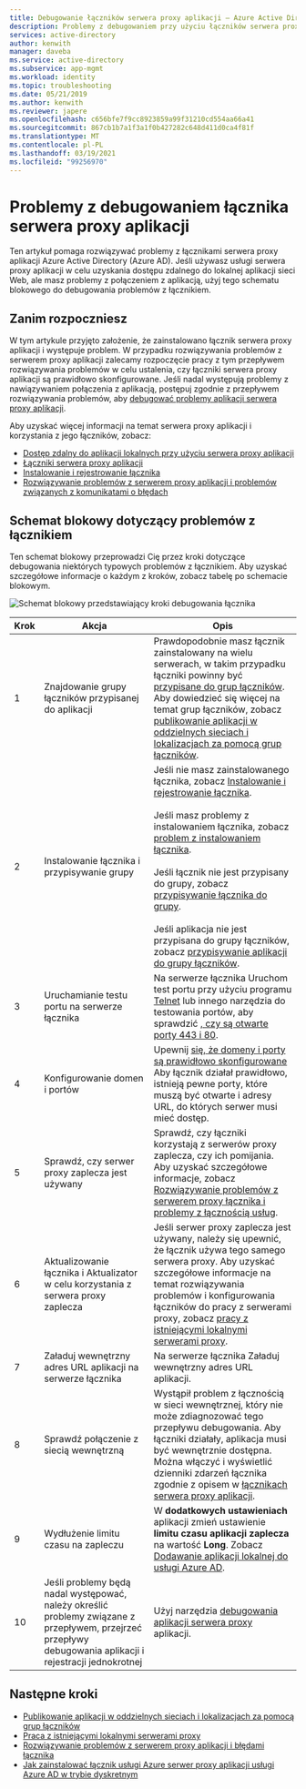 ```yaml
---
title: Debugowanie łączników serwera proxy aplikacji — Azure Active Directory | Microsoft Docs
description: Problemy z debugowaniem przy użyciu łączników serwera proxy aplikacji Azure Active Directory (Azure AD).
services: active-directory
author: kenwith
manager: daveba
ms.service: active-directory
ms.subservice: app-mgmt
ms.workload: identity
ms.topic: troubleshooting
ms.date: 05/21/2019
ms.author: kenwith
ms.reviewer: japere
ms.openlocfilehash: c656bfe7f9cc8923859a99f31210cd554aa66a41
ms.sourcegitcommit: 867cb1b7a1f3a1f0b427282c648d411d0ca4f81f
ms.translationtype: MT
ms.contentlocale: pl-PL
ms.lasthandoff: 03/19/2021
ms.locfileid: "99256970"
---
```

# <a name="debug-application-proxy-connector-issues"></a>Problemy z debugowaniem łącznika serwera proxy aplikacji 

Ten artykuł pomaga rozwiązywać problemy z łącznikami serwera proxy aplikacji Azure Active Directory (Azure AD). Jeśli używasz usługi serwera proxy aplikacji w celu uzyskania dostępu zdalnego do lokalnej aplikacji sieci Web, ale masz problemy z połączeniem z aplikacją, użyj tego schematu blokowego do debugowania problemów z łącznikiem. 

## <a name="before-you-begin"></a>Zanim rozpoczniesz

W tym artykule przyjęto założenie, że zainstalowano łącznik serwera proxy aplikacji i występuje problem. W przypadku rozwiązywania problemów z serwerem proxy aplikacji zalecamy rozpoczęcie pracy z tym przepływem rozwiązywania problemów w celu ustalenia, czy łączniki serwera proxy aplikacji są prawidłowo skonfigurowane. Jeśli nadal występują problemy z nawiązywaniem połączenia z aplikacją, postępuj zgodnie z przepływem rozwiązywania problemów, aby [debugować problemy aplikacji serwera proxy aplikacji](application-proxy-debug-apps.md).  


Aby uzyskać więcej informacji na temat serwera proxy aplikacji i korzystania z jego łączników, zobacz:

- [Dostęp zdalny do aplikacji lokalnych przy użyciu serwera proxy aplikacji](application-proxy.md)
- [Łączniki serwera proxy aplikacji](application-proxy-connectors.md)
- [Instalowanie i rejestrowanie łącznika](application-proxy-add-on-premises-application.md)
- [Rozwiązywanie problemów z serwerem proxy aplikacji i problemów związanych z komunikatami o błędach](application-proxy-troubleshoot.md)

## <a name="flowchart-for-connector-issues"></a>Schemat blokowy dotyczący problemów z łącznikiem

Ten schemat blokowy przeprowadzi Cię przez kroki dotyczące debugowania niektórych typowych problemów z łącznikiem. Aby uzyskać szczegółowe informacje o każdym z kroków, zobacz tabelę po schemacie blokowym.

![Schemat blokowy przedstawiający kroki debugowania łącznika](media/application-proxy-debug-connectors/application-proxy-connector-debugging-flowchart.png)

| Krok | Akcja | Opis |
|---------|---------|---------|
|1 | Znajdowanie grupy łączników przypisanej do aplikacji | Prawdopodobnie masz łącznik zainstalowany na wielu serwerach, w takim przypadku łączniki powinny być [przypisane do grup łączników](application-proxy-connector-groups.md#assign-applications-to-your-connector-groups). Aby dowiedzieć się więcej na temat grup łączników, zobacz [publikowanie aplikacji w oddzielnych sieciach i lokalizacjach za pomocą grup łączników](application-proxy-connector-groups.md). |
|2 | Instalowanie łącznika i przypisywanie grupy | Jeśli nie masz zainstalowanego łącznika, zobacz [Instalowanie i rejestrowanie łącznika](application-proxy-add-on-premises-application.md#install-and-register-a-connector).<br></br> Jeśli masz problemy z instalowaniem łącznika, zobacz [problem z instalowaniem łącznika](application-proxy-connector-installation-problem.md).<br></br> Jeśli łącznik nie jest przypisany do grupy, zobacz [przypisywanie łącznika do grupy](application-proxy-connector-groups.md#create-connector-groups).<br></br>Jeśli aplikacja nie jest przypisana do grupy łączników, zobacz [przypisywanie aplikacji do grupy łączników](application-proxy-connector-groups.md#assign-applications-to-your-connector-groups).|
|3 | Uruchamianie testu portu na serwerze łącznika | Na serwerze łącznika Uruchom test portu przy użyciu programu [Telnet](/windows-server/administration/windows-commands/telnet) lub innego narzędzia do testowania portów, aby sprawdzić [, czy są otwarte porty 443 i 80](application-proxy-add-on-premises-application.md#open-ports).|
|4 | Konfigurowanie domen i portów | Upewnij [się, że domeny i porty są prawidłowo skonfigurowane](application-proxy-add-on-premises-application.md#prepare-your-on-premises-environment) Aby łącznik działał prawidłowo, istnieją pewne porty, które muszą być otwarte i adresy URL, do których serwer musi mieć dostęp. |
|5 | Sprawdź, czy serwer proxy zaplecza jest używany | Sprawdź, czy łączniki korzystają z serwerów proxy zaplecza, czy ich pomijania. Aby uzyskać szczegółowe informacje, zobacz [Rozwiązywanie problemów z serwerem proxy łącznika i problemy z łącznością usług](application-proxy-configure-connectors-with-proxy-servers.md#troubleshoot-connector-proxy-problems-and-service-connectivity-issues). |
|6 | Aktualizowanie łącznika i Aktualizator w celu korzystania z serwera proxy zaplecza | Jeśli serwer proxy zaplecza jest używany, należy się upewnić, że łącznik używa tego samego serwera proxy. Aby uzyskać szczegółowe informacje na temat rozwiązywania problemów i konfigurowania łączników do pracy z serwerami proxy, zobacz [pracy z istniejącymi lokalnymi serwerami proxy](application-proxy-configure-connectors-with-proxy-servers.md). |
|7 | Załaduj wewnętrzny adres URL aplikacji na serwerze łącznika | Na serwerze łącznika Załaduj wewnętrzny adres URL aplikacji. |
|8 | Sprawdź połączenie z siecią wewnętrzną | Wystąpił problem z łącznością w sieci wewnętrznej, który nie może zdiagnozować tego przepływu debugowania. Aby łączniki działały, aplikacja musi być wewnętrznie dostępna. Można włączyć i wyświetlić dzienniki zdarzeń łącznika zgodnie z opisem w [łącznikach serwera proxy aplikacji](application-proxy-connectors.md#under-the-hood). |
|9 | Wydłużenie limitu czasu na zapleczu | W **dodatkowych ustawieniach** aplikacji zmień ustawienie **limitu czasu aplikacji zaplecza** na wartość **Long**. Zobacz [Dodawanie aplikacji lokalnej do usługi Azure AD](application-proxy-add-on-premises-application.md#add-an-on-premises-app-to-azure-ad). |
|10 | Jeśli problemy będą nadal występować, należy określić problemy związane z przepływem, przejrzeć przepływy debugowania aplikacji i rejestracji jednokrotnej | Użyj narzędzia [debugowania aplikacji serwera proxy](application-proxy-debug-apps.md) aplikacji. |

## <a name="next-steps"></a>Następne kroki


* [Publikowanie aplikacji w oddzielnych sieciach i lokalizacjach za pomocą grup łączników](application-proxy-connector-groups.md)
* [Praca z istniejącymi lokalnymi serwerami proxy](application-proxy-configure-connectors-with-proxy-servers.md)
* [Rozwiązywanie problemów z serwerem proxy aplikacji i błędami łącznika](application-proxy-troubleshoot.md)
* [Jak zainstalować łącznik usługi Azure serwer proxy aplikacji usługi Azure AD w trybie dyskretnym](application-proxy-register-connector-powershell.md)